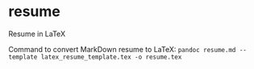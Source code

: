 # resume
Resume in LaTeX

Command to convert MarkDown resume to LaTeX:
`pandoc resume.md --template latex_resume_template.tex -o resume.tex`
